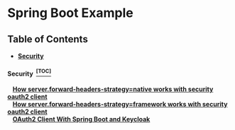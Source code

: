 # Spring Boot Example

## Table of Contents

- **[Security](#security)**

#### Security &nbsp;[<sup>[TOC]</sup>](#table-of-contents)

<p>

&nbsp;&nbsp; <a href="https://github.com/thainguyen101b/spring-boot-example/tree/springbootexample-001"><b>How server.forward-headers-strategy=native works with security oauth2 client</b></a><br>
&nbsp;&nbsp; <a href="https://github.com/thainguyen101b/spring-boot-example/tree/springbootexample-002"><b>How server.forward-headers-strategy=framework works with security oauth2 client</b></a><br>
&nbsp;&nbsp; <a href="https://github.com/thainguyen101b/spring-boot-example/tree/springbootexample-003"><b>OAuth2 Client With Spring Boot and Keycloak</b></a><br>

</p>